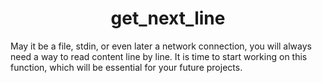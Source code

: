 <h1 align="center">
 get_next_line
</h1>

May it be a file, stdin, or even later a network connection, you will always need a way to read content line by line. It is time to start working on this function, which will be essential for your future projects.
